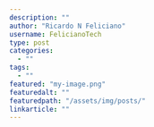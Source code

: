 ```yaml
---
description: ""
author: "Ricardo N Feliciano"
username: FelicianoTech
type: post
categories:
  - ""
tags:
  - ""
featured: "my-image.png"
featuredalt: ""
featuredpath: "/assets/img/posts/"
linkarticle: ""
---
```


